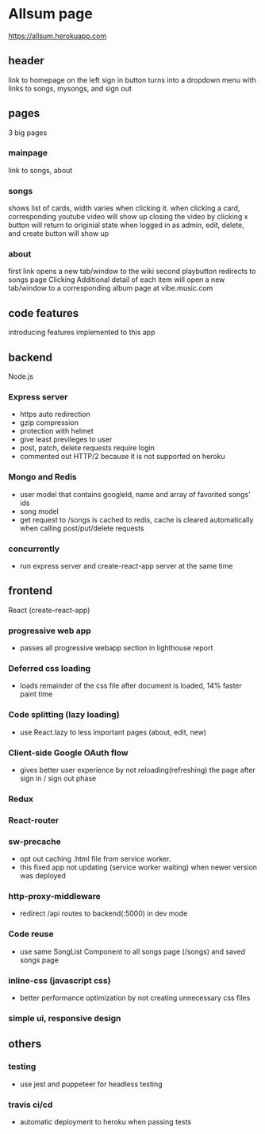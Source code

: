 # Allsum page

https://allsum.herokuapp.com

## header
link to homepage on the left
sign in button turns into a dropdown menu with links to songs, mysongs, and sign out

## pages 
3 big pages

### mainpage
link to songs, about

### songs
shows list of cards, width varies when clicking it.
when clicking a card, corresponding youtube video will show up 
closing the video by clicking x button will return to originial state
when logged in as admin, edit, delete, and create button will show up

### about
first link opens a new tab/window to the wiki
second playbutton redirects to songs page
Clicking Additional detail of each item will open a new tab/window to a corresponding album page at vibe.music.com

## code features
introducing features implemented to this app

## backend
Node.js
### Express server
- https auto redirection
- gzip compression
- protection with helmet 
- give least previleges to user
- post, patch, delete requests require login
- commented out HTTP/2 because it is not supported on heroku
### Mongo and Redis
- user model that contains googleId, name and array of favorited songs' ids
- song model 
- get request to /songs is cached to redis, cache is cleared automatically when calling post/put/delete requests
### concurrently
- run express server and create-react-app server at the same time

## frontend
React (create-react-app)
### progressive web app
- passes all progressive webapp section in lighthouse report
### Deferred css loading
- loads remainder of the css file after document is loaded, 14% faster paint time
### Code splitting (lazy loading)
- use React.lazy to less important pages (about, edit, new)
### Client-side Google OAuth flow
- gives better user experience by not reloading(refreshing) the page after sign in / sign out phase
### Redux
### React-router
### sw-precache
- opt out caching .html file from service worker. 
- this fixed app not updating (service worker waiting) when newer version was deployed
### http-proxy-middleware
- redirect /api routes to backend(:5000) in dev mode
### Code reuse
- use same SongList Component to all songs page (/songs) and saved songs page
### inline-css (javascript css)
- better performance optimization by not creating unnecessary css files
### simple ui, responsive design

## others
### testing
- use jest and puppeteer for headless testing
### travis ci/cd
- automatic deployment to heroku when passing tests
